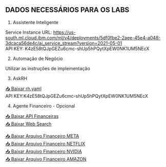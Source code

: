 ## DADOS NECESSÁRIOS PARA OS LABS

1. Assistente Inteligente<br>

Service Instance URL: https://us-south.ml.cloud.ibm.com/ml/v4/deployments/5df0fbe2-2aee-45e4-a048-3dcaca56de4c/ai_service_stream?version=2021-05-01<br>
API KEY: K4zE58tQJpGEZu6cmc-shUp5hPQytXpEW0NK1UM5NEcX

2. Automação de Negócio<br>

Utilizar as instruções de implementação<br>


3. AskRH<br>

[📥 Baixar rh.yaml ](https://bucket-wxo.s3.us-south.cloud-object-storage.appdomain.cloud/hrgrupo2.yaml)<br>
API KEY:K4zE58tQJpGEZu6cmc-shUp5hPQytXpEW0NK1UM5NEcX



4. Agente Financeiro - Opcional<br>

[📥 Baixar API Financeiras ](https://bucket-wxo.s3.us-south.cloud-object-storage.appdomain.cloud/financial_api_openapi.json)<br>
[📥 Baixar Web Search ](https://bucket-wxo.s3.us-south.cloud-object-storage.appdomain.cloud/websearch_openapi.json)<br>

[📥 Baixar Arquivo Financeiro META ](https://bucket-wxo.s3.us-south.cloud-object-storage.appdomain.cloud/META-Q4-2024-Earnings_ptBR.pdf)<br>
[📥 Baixar Arquivo Financeiro NETFLIX ](https://bucket-wxo.s3.us-south.cloud-object-storage.appdomain.cloud/NFLX-Q4-2024-Earnings_ptBR.pdf)<br>
[📥 Baixar Arquivo Financeiro NVIDIA ](https://bucket-wxo.s3.us-south.cloud-object-storage.appdomain.cloud/NVDA-Q4-2024-Earnings_ptBR.pdf)<br>
[📥 Baixar Arquivo Financeiro AMAZON ](https://bucket-wxo.s3.us-south.cloud-object-storage.appdomain.cloud/AMZN-Q4-2024-Earnings_ptBR.pdf)<br>


